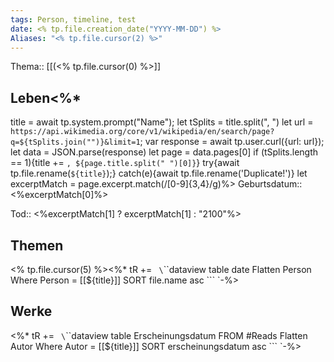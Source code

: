 ```yaml
---
tags: Person, timeline, test
date: <% tp.file.creation_date("YYYY-MM-DD") %>
Aliases: "<% tp.file.cursor(2) %>"
---
```

Thema:: [[(<% tp.file.cursor(0) %>]]

 
## Leben<%* 
title = await tp.system.prompt("Name");
let tSplits = title.split(", ")
let url = `https://api.wikimedia.org/core/v1/wikipedia/en/search/page?q=${tSplits.join("")}&limit=1`;
var response = await tp.user.curl({url: url});
let data = JSON.parse(response)
let page = data.pages[0]
if (tSplits.length == 1){title += `, ${page.title.split(" ")[0]}`}
try{await tp.file.rename(`${title}`);}
catch(e){await tp.file.rename('Duplicate!')}
let excerptMatch = page.excerpt.match(/[0-9]{3,4}/g)%>
<span class='ob-timelines' data-date='<%excerptMatch[0]%>-01-01-00' data-end='<%excerptMatch[1] ? excerptMatch[1] : "2100"%>-01-01-00' data-type='range' data-class='person1'>
Geburtsdatum:: <%excerptMatch[0]%>

Tod:: <%excerptMatch[1] ? excerptMatch[1] : "2100"%>
</span>

## Themen
<% tp.file.cursor(5) %><%* tR += `
\`\`\`dataview
table date
Flatten Person
Where Person = [[${title}]]
SORT file.name asc
\`\`\`
`-%>

## Werke
<%* tR += `
\`\`\`dataview
table Erscheinungsdatum
FROM #Reads
Flatten Autor
Where Autor = [[${title}]]
SORT erscheinungsdatum asc
\`\`\`
`-%>